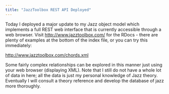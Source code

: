 ```yaml
---
title: "JazzToolbox REST API Deployed"
---
```


Today I deployed a major update to my Jazz object model which implements a full REST web interface that is currently accessible through a web browser. Visit http://www.jazztoolbox.com/ for the RDocs - there are plenty of examples at the bottom of the index file, or you can try this immediately:

http://www.jazztoolbox.com/chords.xml

Some fairly complex relationships can be explored in this manner just using your web browser (displaying XML). Note that I still do not have a whole lot of data in here; all the data is just my personal knowledge of Jazz theory. Eventually I will consult a theory reference and develop the database of jazz more thoroughly.
